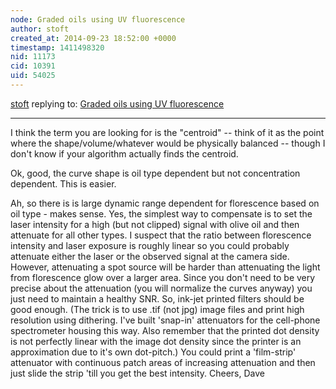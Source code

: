 ```yaml
---
node: Graded oils using UV fluorescence
author: stoft
created_at: 2014-09-23 18:52:00 +0000
timestamp: 1411498320
nid: 11173
cid: 10391
uid: 54025
---
```




[stoft](../profile/stoft) replying to: [Graded oils using UV fluorescence](../notes/mathew/09-23-2014/graded-oils-using-uv-fluorescence)

----
I think the term you are looking for is the "centroid" -- think of it as the point where the shape/volume/whatever would be physically balanced -- though I don't know if your algorithm actually finds the centroid.

Ok, good, the curve shape is oil type dependent but not concentration dependent. This is easier.

Ah, so there is is large dynamic range dependent for florescence based on oil type - makes sense. Yes, the simplest way to compensate is to set the laser intensity for a high (but not clipped) signal with olive oil and then attenuate for all other types. I suspect that the ratio between florescence intensity and laser exposure is roughly linear so you could probably attenuate either the laser or the observed signal at the camera side. However, attenuating a spot source will be harder than attenuating the light from florescence glow over a larger area. Since you don't need to be very precise about the attenuation (you will normalize the curves anyway) you just need to maintain a healthy SNR. So, ink-jet printed filters should be good enough. (The trick is to use .tif (not jpg) image files and print high resolution using dithering. I've built 'snap-in' attenuators for the cell-phone spectrometer housing this way. Also remember that the printed dot density is not perfectly linear with the image dot density since the printer is an approximation due to it's own dot-pitch.) You could print a 'film-strip' attenuator with continuous patch areas of increasing attenuation and then just slide the strip 'till you get the best intensity.
Cheers, Dave
